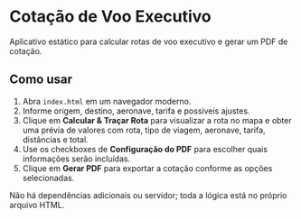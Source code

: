 # Cotação de Voo Executivo

Aplicativo estático para calcular rotas de voo executivo e gerar um PDF de cotação.

## Como usar

1. Abra `index.html` em um navegador moderno.
2. Informe origem, destino, aeronave, tarifa e possíveis ajustes.
3. Clique em **Calcular & Traçar Rota** para visualizar a rota no mapa e obter uma prévia de valores com rota, tipo de viagem, aeronave, tarifa, distâncias e total.
4. Use os checkboxes de **Configuração do PDF** para escolher quais informações serão incluídas.
5. Clique em **Gerar PDF** para exportar a cotação conforme as opções selecionadas.

Não há dependências adicionais ou servidor; toda a lógica está no próprio arquivo HTML.
